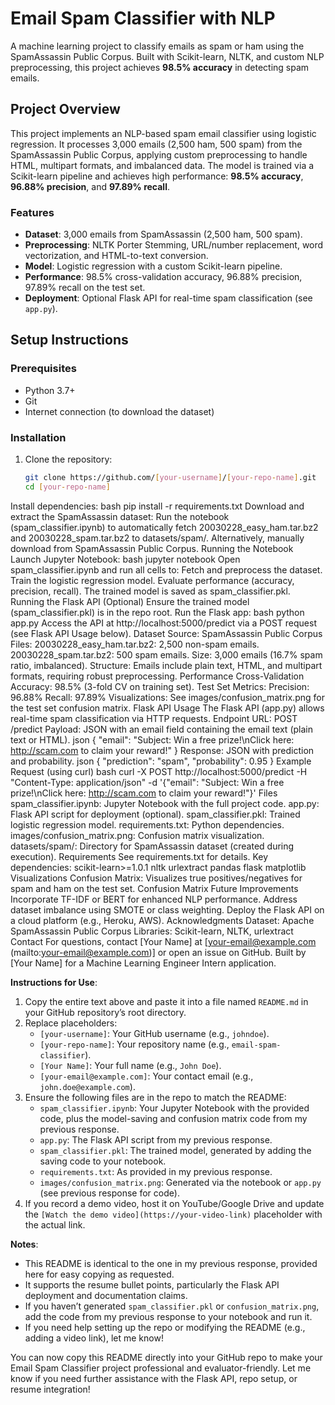 # Email Spam Classifier with NLP

A machine learning project to classify emails as spam or ham using the SpamAssassin Public Corpus. Built with Scikit-learn, NLTK, and custom NLP preprocessing, this project achieves **98.5% accuracy** in detecting spam emails.

## Project Overview

This project implements an NLP-based spam email classifier using logistic regression. It processes 3,000 emails (2,500 ham, 500 spam) from the SpamAssassin Public Corpus, applying custom preprocessing to handle HTML, multipart formats, and imbalanced data. The model is trained via a Scikit-learn pipeline and achieves high performance: **98.5% accuracy**, **96.88% precision**, and **97.89% recall**.

### Features
- **Dataset**: 3,000 emails from SpamAssassin (2,500 ham, 500 spam).
- **Preprocessing**: NLTK Porter Stemming, URL/number replacement, word vectorization, and HTML-to-text conversion.
- **Model**: Logistic regression with a custom Scikit-learn pipeline.
- **Performance**: 98.5% cross-validation accuracy, 96.88% precision, 97.89% recall on the test set.
- **Deployment**: Optional Flask API for real-time spam classification (see `app.py`).

## Setup Instructions

### Prerequisites
- Python 3.7+
- Git
- Internet connection (to download the dataset)

### Installation
1. Clone the repository:
   ```bash
   git clone https://github.com/[your-username]/[your-repo-name].git
   cd [your-repo-name]
Install dependencies:
bash
pip install -r requirements.txt
Download and extract the SpamAssassin dataset:
Run the notebook (spam_classifier.ipynb) to automatically fetch 20030228_easy_ham.tar.bz2 and 20030228_spam.tar.bz2 to datasets/spam/.
Alternatively, manually download from SpamAssassin Public Corpus.
Running the Notebook
Launch Jupyter Notebook:
bash
jupyter notebook
Open spam_classifier.ipynb and run all cells to:
Fetch and preprocess the dataset.
Train the logistic regression model.
Evaluate performance (accuracy, precision, recall).
The trained model is saved as spam_classifier.pkl.
Running the Flask API (Optional)
Ensure the trained model (spam_classifier.pkl) is in the repo root.
Run the Flask app:
bash
python app.py
Access the API at http://localhost:5000/predict via a POST request (see Flask API Usage below).
Dataset
Source: SpamAssassin Public Corpus
Files:
20030228_easy_ham.tar.bz2: 2,500 non-spam emails.
20030228_spam.tar.bz2: 500 spam emails.
Size: 3,000 emails (16.7% spam ratio, imbalanced).
Structure: Emails include plain text, HTML, and multipart formats, requiring robust preprocessing.
Performance
Cross-Validation Accuracy: 98.5% (3-fold CV on training set).
Test Set Metrics:
Precision: 96.88%
Recall: 97.89%
Visualizations: See images/confusion_matrix.png for the test set confusion matrix.
Flask API Usage
The Flask API (app.py) allows real-time spam classification via HTTP requests.
Endpoint
URL: POST /predict
Payload: JSON with an email field containing the email text (plain text or HTML).
json
{
  "email": "Subject: Win a free prize!\nClick here: http://scam.com to claim your reward!"
}
Response: JSON with prediction and probability.
json
{
  "prediction": "spam",
  "probability": 0.95
}
Example Request (using curl)
bash
curl -X POST http://localhost:5000/predict -H "Content-Type: application/json" -d '{"email": "Subject: Win a free prize!\nClick here: http://scam.com to claim your reward!"}'
Files
spam_classifier.ipynb: Jupyter Notebook with the full project code.
app.py: Flask API script for deployment (optional).
spam_classifier.pkl: Trained logistic regression model.
requirements.txt: Python dependencies.
images/confusion_matrix.png: Confusion matrix visualization.
datasets/spam/: Directory for SpamAssassin dataset (created during execution).
Requirements
See requirements.txt for details. Key dependencies:
scikit-learn>=1.0.1
nltk
urlextract
pandas
flask
matplotlib
Visualizations
Confusion Matrix: Visualizes true positives/negatives for spam and ham on the test set.
Confusion Matrix
Future Improvements
Incorporate TF-IDF or BERT for enhanced NLP performance.
Address dataset imbalance using SMOTE or class weighting.
Deploy the Flask API on a cloud platform (e.g., Heroku, AWS).
Acknowledgments
Dataset: Apache SpamAssassin Public Corpus
Libraries: Scikit-learn, NLTK, urlextract
Contact
For questions, contact [Your Name] at [your-email@example.com (mailto:your-email@example.com)] or open an issue on GitHub.
Built by [Your Name] for a Machine Learning Engineer Intern application.

**Instructions for Use**:
1. Copy the entire text above and paste it into a file named `README.md` in your GitHub repository’s root directory.
2. Replace placeholders:
   - `[your-username]`: Your GitHub username (e.g., `johndoe`).
   - `[your-repo-name]`: Your repository name (e.g., `email-spam-classifier`).
   - `[Your Name]`: Your full name (e.g., `John Doe`).
   - `[your-email@example.com]`: Your contact email (e.g., `john.doe@example.com`).
3. Ensure the following files are in the repo to match the README:
   - `spam_classifier.ipynb`: Your Jupyter Notebook with the provided code, plus the model-saving and confusion matrix code from my previous response.
   - `app.py`: The Flask API script from my previous response.
   - `spam_classifier.pkl`: The trained model, generated by adding the saving code to your notebook.
   - `requirements.txt`: As provided in my previous response.
   - `images/confusion_matrix.png`: Generated via the notebook or `app.py` (see previous response for code).
4. If you record a demo video, host it on YouTube/Google Drive and update the `[Watch the demo video](https://your-video-link)` placeholder with the actual link.

**Notes**:
- This README is identical to the one in my previous response, provided here for easy copying as requested.
- It supports the resume bullet points, particularly the Flask API deployment and documentation claims.
- If you haven’t generated `spam_classifier.pkl` or `confusion_matrix.png`, add the code from my previous response to your notebook and run it.
- If you need help setting up the repo or modifying the README (e.g., adding a video link), let me know!

You can now copy this README directly into your GitHub repo to make your Email Spam Classifier project professional and evaluator-friendly. Let me know if you need further assistance with the Flask API, repo setup, or resume integration!
